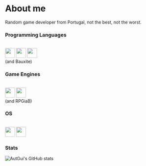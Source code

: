 # About me

Random game developer from Portugal, not the best, not the worst.

### Programming Languages
<br>
<img height="32" width="32" src="https://static-00.iconduck.com/assets.00/lua-icon-256x256-w2zsf5op.png" />
<img height="32" width="32" src="https://www.cdnlogo.com/logos/c/27/c.svg" />
<img height="32" width="32" src="https://www.svgrepo.com/show/452091/python.svg" />
<br>
(and Bauxite)

### Game Engines
<br>
<img height="32" width="32" src="https://i.redd.it/tu3gt6ysfxq71.png" />
<img height="32" width="32" src="https://upload.wikimedia.org/wikipedia/commons/thumb/e/eb/Roblox_Studio_logo_-_2022.svg/477px-Roblox_Studio_logo_-_2022.svg.png" />
<br>
(and RPGiaB)

### OS
<br>
<img height="32" width="32" src="https://upload.wikimedia.org/wikipedia/commons/thumb/4/48/Windows_logo_-_2012_%28dark_blue%29.svg/88px-Windows_logo_-_2012_%28dark_blue%29.svg.png" />
<img height="32" width="32" src="http://www.rw-designer.com/icon-image/18835-256x256x32.png" />

### Stats

![AutGui's GitHub stats](https://github-readme-stats.vercel.app/api?username=AutGui&show_icons=true&theme=shadow_red) 
